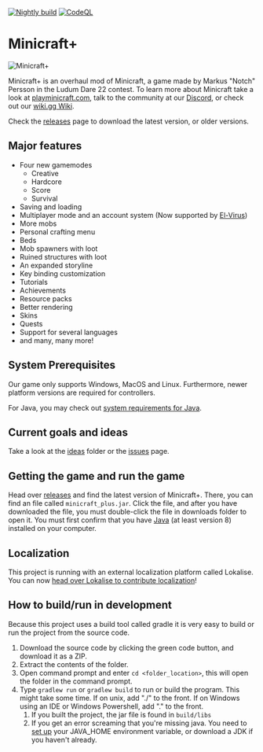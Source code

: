 [![Nightly build](https://github.com/MinicraftPlus/minicraft-plus-revived/actions/workflows/autobuild.yml/badge.svg?branch=main)](https://github.com/MinicraftPlus/minicraft-plus-revived/actions/workflows/autobuild.yml)
[![CodeQL](https://github.com/MinicraftPlus/minicraft-plus-revived/actions/workflows/codeql-analysis.yml/badge.svg?branch=main)](https://github.com/MinicraftPlus/minicraft-plus-revived/actions/workflows/codeql-analysis.yml)

# Minicraft+

![Minicraft+](https://user-images.githubusercontent.com/37084190/138313821-75ac3112-7044-45c1-bdbb-d89f2333c2c0.png)

Minicraft+ is an overhaul mod of Minicraft, a game made by Markus "Notch" Persson in the Ludum Dare 22 contest. To learn
more about Minicraft take a look at [playminicraft.com](https://www.playminicraft.com), talk to the community at
our [Discord](https://discord.me/minicraft), or check out
our [wiki.gg Wiki](https://minicraft.wiki.gg/wiki/).

Check the [releases](https://github.com/minicraftplus/minicraft-plus-revived/releases) page to download the latest
version, or older versions.

## Major features

* Four new gamemodes
    * Creative
    * Hardcore
    * Score
    * Survival
* Saving and loading
* Multiplayer mode and an account system (Now supported
  by [El-Virus](https://www.github.com/ElVir-Software/minicraft-plus-online))
* More mobs
* Personal crafting menu
* Beds
* Mob spawners with loot
* Ruined structures with loot
* An expanded storyline
* Key binding customization
* Tutorials
* Achievements
* Resource packs
* Better rendering
* Skins
* Quests
* Support for several languages
* and many, many more!

## System Prerequisites

Our game only supports Windows, MacOS and Linux. Furthermore, newer platform versions are required for controllers.

For Java, you may check out [system requirements for Java](https://www.java.com/en/download/help/sysreq.html).

## Current goals and ideas

Take a look at the [ideas](ideas/) folder or
the [issues](https://github.com/minicraftplus/minicraft-plus-revived/issues) page.

## Getting the game and run the game

Head over [releases](https://github.com/minicraftplus/minicraft-plus-revived/releases) and find the latest version of
Minicraft+.
There, you can find an file called `minicraft_plus.jar`. Click the file, and after you have downloaded the file, you
must double-click the file in downloads folder to open it.
You must first confirm that you have [Java](https://www.java.com/en/download/) (at least version 8) installed on your
computer.

## Localization

This project is running with an external localization platform called Lokalise. You can now [head over Lokalise to contribute localization](https://app.lokalise.com/public/42925017655336d50b3007.03067253/)!

## How to build/run in development

Because this project uses a build tool called gradle it is very easy to build or run the project from the source code.

1. Download the source code by clicking the green code button, and download it as a ZIP.
2. Extract the contents of the folder.
3. Open command prompt and enter `cd <folder_location>`, this will open the folder in the command prompt.
4. Type `gradlew run` or `gradlew build` to run or build the program. This might take some time. If on unix, add "./" to
   the front. If on Windows using an IDE or Windows Powershell, add ".\" to the front.
    1. If you built the project, the jar file is found in `build/libs`
    2. If you get an error screaming that you're missing java. You need
       to [set up](https://confluence.atlassian.com/doc/setting-the-java_home-variable-in-windows-8895.html) your
       JAVA_HOME environment variable, or download a JDK if you haven't already.

